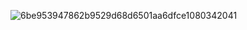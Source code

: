 ![6be953947862b9529d68d6501aa6dfce1080342041](https://github.com/user-attachments/assets/203be5d0-f324-4f28-86cf-bfb907a6181a)
